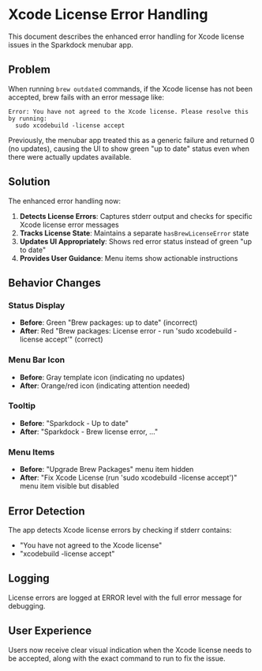 # Xcode License Error Handling

This document describes the enhanced error handling for Xcode license issues in the Sparkdock menubar app.

## Problem

When running `brew outdated` commands, if the Xcode license has not been accepted, brew fails with an error message like:

```
Error: You have not agreed to the Xcode license. Please resolve this by running:
  sudo xcodebuild -license accept
```

Previously, the menubar app treated this as a generic failure and returned 0 (no updates), causing the UI to show green "up to date" status even when there were actually updates available.

## Solution

The enhanced error handling now:

1. **Detects License Errors**: Captures stderr output and checks for specific Xcode license error messages
2. **Tracks License State**: Maintains a separate `hasBrewLicenseError` state
3. **Updates UI Appropriately**: Shows red error status instead of green "up to date"
4. **Provides User Guidance**: Menu items show actionable instructions

## Behavior Changes

### Status Display
- **Before**: Green "Brew packages: up to date" (incorrect)
- **After**: Red "Brew packages: License error - run 'sudo xcodebuild -license accept'" (correct)

### Menu Bar Icon
- **Before**: Gray template icon (indicating no updates)
- **After**: Orange/red icon (indicating attention needed)

### Tooltip
- **Before**: "Sparkdock - Up to date"
- **After**: "Sparkdock - Brew license error, ..."

### Menu Items
- **Before**: "Upgrade Brew Packages" menu item hidden
- **After**: "Fix Xcode License (run 'sudo xcodebuild -license accept')" menu item visible but disabled

## Error Detection

The app detects Xcode license errors by checking if stderr contains:
- "You have not agreed to the Xcode license"
- "xcodebuild -license accept"

## Logging

License errors are logged at ERROR level with the full error message for debugging.

## User Experience

Users now receive clear visual indication when the Xcode license needs to be accepted, along with the exact command to run to fix the issue.